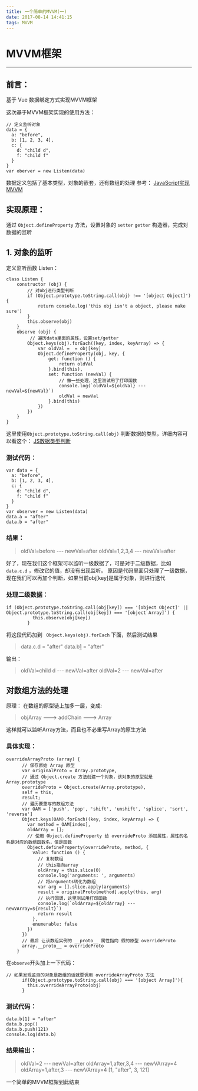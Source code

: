 ```yaml
---
title: 一个简单的MVVM(一)
date: 2017-08-14 14:41:15
tags: MVVM
---
```

# MVVM框架

------

## 前言：

基于 Vue 数据绑定方式实现MVVM框架

这次基于MVVM框架实现的使用方法：

    // 定义监听对象
    data = {
      a: "before",
      b: [1, 2, 3, 4],
      c: {
        d: "child d",
        f: "child f"
      }
    }
    var oberver = new Listen(data)
    
数据定义包括了基本类型，对象的嵌套，还有数组的处理
参考： [JavaScript实现MVVM][1]

## 实现原理：
通过 `Object.defineProperty` 方法，设置对象的 `setter` `getter` 构造器，完成对数据的监听

## 1. 对象的监听

定义监听函数 Listen：

    class Listen {
        constructor (obj) {
            // 对obj进行类型判断
            if (Object.prototype.toString.call(obj) !== '[object Object]') {
                return console.log('this obj isn't a object, please make sure')
            }
            this.observe(obj)
        }
        observe (obj) {
             // 遍历data里面的属性，设置set/getter
            Object.keys(obj).forEach((key, index, keyArray) => {
                var oldVal =  = obj[key]
                Object.defineProperty(obj, key, {
                    get: function () {
                        return oldVal
                    }.bind(this),
                    set: function (newVal) {
                        // 做一些处理，这里测试用了打印函数
                        console.log(`oldVal=${oldVal} --- newVal=${newVal}`)
                        oldVal = newVal
                    }.bind(this)
                })
            })
        }
    }
这里使用`Object.prototype.toString.call(obj)` 判断数据的类型，详细内容可以看这个： [JS数据类型判断][2]

### 测试代码：

    var data = {
      a: "before",
      b: [1, 2, 3, 4],
      c: {
        d: "child d",
        f: "child f"
      }
    }
    var observer = new Listen(data)
    data.a = "after"
    data.b = "after"
    
### 结果：
> oldVal=before --- newVal=after
> oldVal=1,2,3,4 --- newVal=after

好了，现在我们这个框架可以监听一级数据了，可是对于二级数据，比如 `data.c.d` ，修改它的值，却没有出现监听。
原因是代码里面只处理了一级数据，现在我们可以再加个判断，如果当前obj[key]是属于对象，则进行迭代

### 处理二级数据：

    if (Object.prototype.toString.call(obj[key]) === '[object Object]' || Object.prototype.toString.call(obj[key]) === '[object Array]') {
              this.observe(obj[key])
            }

将这段代码加到 ` Object.keys(obj).forEach` 下面，然后测试结果
> data.c.d = "after"
> data.b[1] = "after"

输出：
> oldVal=child d --- newVal=after
> oldVal=2 --- newVal=after

## 对数组方法的处理
原理： 在数组的原型链上加多一层，变成:
> objArray ---> addChain ---> Array

这样就可以监听Array方法，而且也不必重写Array的原生方法

### 具体实现：

    overrideArrayProto (array) {
          // 保存原始 Array 原型
          var originalProto = Array.prototype,
          // 通过 Object.create 方法创建一个对象，该对象的原型就是Array.prototype
          overrideProto = Object.create(Array.prototype),
          self = this,
          result;
          // 遍历要重写的数组方法
          var OAM = ['push', 'pop', 'shift', 'unshift', 'splice', 'sort', 'reverse']
          Object.keys(OAM).forEach((key, index, keyArray) => {
            var method = OAM[index],
            oldArray = [];
            // 使用 Object.defineProperty 给 overrideProto 添加属性，属性的名称是对应的数组函数名，值是函数
            Object.defineProperty(overrideProto, method, {
              value: function () {
                // 复制数组
                // this指向array
                oldArray = this.slice(0)
                console.log('arguments: ', arguments)
                // 将arguments转化为数组
                var arg = [].slice.apply(arguments)
                result = originalProto[method].apply(this, arg)
                // 执行回调，这里测试用打印函数
                console.log(`oldArray=${oldArray} --- newVArray=${result}`)
                return result
              },
              enumerable: false
            })
          })
          // 最后 让该数组实例的 __proto__ 属性指向 假的原型 overrideProto
          array.__proto__ = overrideProto
        }

在`observe`开头加上一下代码：

    // 如果发现监测的对象是数组的话就要调用 overrideArrayProto 方法
          if(Object.prototype.toString.call(obj) === '[object Array]'){
            this.overrideArrayProto(obj)
          }

### 测试代码：

    data.b[1] = "after"
    data.b.pop()
    data.b.push(121)
    console.log(data.b)
    
### 结果输出：
> oldVal=2 --- newVal=after
> oldArray=1,after,3,4 --- newVArray=4
> oldArray=1,after,3 --- newVArray=4
> [1, "after", 3, 121]

一个简单的MVVM框架到此结束


  [1]: http://hcysun.me/2016/04/28/JavaScript%E5%AE%9E%E7%8E%B0MVVM%E4%B9%8B%E6%88%91%E5%B0%B1%E6%98%AF%E6%83%B3%E7%9B%91%E6%B5%8B%E4%B8%80%E4%B8%AA%E6%99%AE%E9%80%9A%E5%AF%B9%E8%B1%A1%E7%9A%84%E5%8F%98%E5%8C%96/
  [2]: http://www.cnblogs.com/flyjs/archive/2012/02/20/2360504.html99%AE%E9%80%9A%E5%AF%B9%E8%B1%A1%E7%9A%84%E5%8F%98%E5%8C%96/